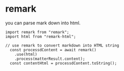 # remark

you can parse mark down into html.

```
import remark from "remark";
import html from "remark-html";

// use remark to convert markdown into HTML string
  const processdContent = await remark()
    .use(html)
    .process(matterResult.content);
  const contentHtml = processdContent.toString();

```
